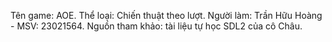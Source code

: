 Tên game: AOE.
Thể loại: Chiến thuật theo lượt.
Người làm: Trần Hữu Hoàng - MSV: 23021564.
Nguồn tham khảo: tài liệu tự học SDL2 của cô Châu.
